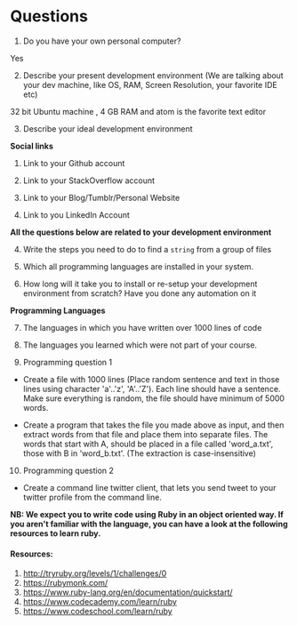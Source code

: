 # Questions

1. Do you have your own personal computer?

  Yes

2. Describe your present development environment (We are talking about your dev machine, like OS, RAM, Screen Resolution, your favorite IDE etc)

  32 bit Ubuntu machine , 4 GB RAM and atom is the favorite text editor

3. Describe your ideal development environment


**Social links**

1. Link to your Github account

2. Link to your StackOverflow account

3. Link to your Blog/Tumblr/Personal Website

4. Link to you LinkedIn Account

**All the questions below are related to your development environment**

4. Write the steps you need to do to find a `string` from a group of files

5. Which all programming languages are installed in your system.

6. How long will it take you to install or re-setup your development environment from scratch? Have you done any automation on it

**Programming Languages**

7. The languages in which you have written over 1000 lines of code

8. The languages you learned which were not part of your course.

9. Programming question 1

  * Create a file with 1000 lines (Place random sentence and text in those lines using character 'a'..'z', 'A'..'Z'). Each line should have a sentence. Make sure everything is random, the file should have minimum of 5000 words.

  * Create a program that takes the file you made above as input, and then extract words from that file and place them into separate files. The words that start with A, should be placed in a file called 'word_a.txt', those with B in 'word_b.txt'. (The extraction is case-insensitive)

10. Programming question 2

  * Create a command line twitter client, that lets you send tweet to your twitter profile from the command line.


  **NB: We expect you to write code using Ruby in an object oriented way. If you aren't familiar with the language, you can have a look at the following resources to learn ruby.**

  #### Resources:
  1. http://tryruby.org/levels/1/challenges/0
  2. https://rubymonk.com/
  3. https://www.ruby-lang.org/en/documentation/quickstart/
  4. https://www.codecademy.com/learn/ruby
  5. https://www.codeschool.com/learn/ruby
